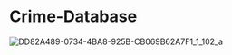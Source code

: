 # Crime-Database

![DD82A489-0734-4BA8-925B-CB069B62A7F1_1_102_a](https://user-images.githubusercontent.com/92605110/200411991-ced56894-315c-408b-8878-09925ddcfe47.jpeg)
